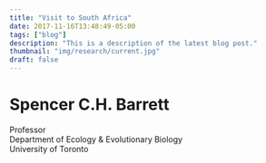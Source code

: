 ```yaml
---
title: "Visit to South Africa"
date: 2017-11-16T13:48:49-05:00
tags: ["blog"]
description: "This is a description of the latest blog post."
thumbnail: "img/research/current.jpg"
draft: false
---
```



# Spencer C.H. Barrett

Professor  
Department of Ecology & Evolutionary Biology  
University of Toronto
